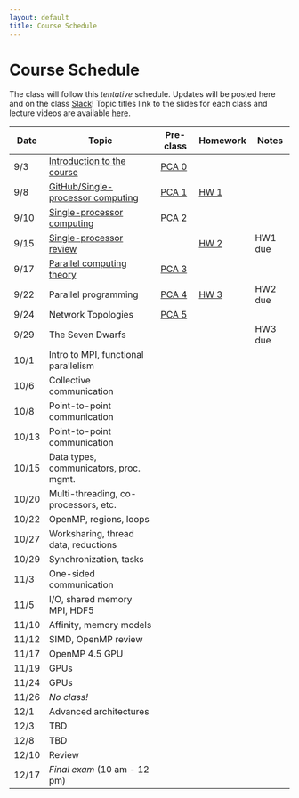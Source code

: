 ```yaml
---
layout: default
title: Course Schedule
---
```


# Course Schedule

The class will follow this _tentative_ schedule. Updates will be posted here and on the class [Slack](http://cmse-822.slack.com)!
Topic titles link to the slides for each class and lecture videos are available [here](https://drive.google.com/drive/folders/1lmzH8miLcIRv9l3_hvKaNXaPLlmsB-F9?usp=sharing).

Date  | Topic                      | Pre-class | Homework | Notes
------|----------------------------|-----------|-------------|------
9/3   | [Introduction to the course ](assets/Lecture0.pdf) | [PCA 0](assignments/pca0.md) |  |
9/8   | [GitHub/Single-processor computing](assets/Lecture1.pdf) | [PCA 1](assignments/pca1.md) | [HW 1](assignments/hw1.md) |
9/10  | [Single-processor computing](assets/Lecture2.pdf) | [PCA 2](assignments/pca2.md) | |
9/15  | [Single-processor review](assets/Lecture3.pdf) |  | [HW 2](assignments/hw2.md) | HW1 due
9/17  | [Parallel computing theory](assets/Lecture4.pdf)  | [PCA 3](assignments/pca3.md) | |
9/22  | Parallel programming       | [PCA 4](assignments/pca4.md) | [HW 3](assignments/hw3.md) | HW2 due
9/24  | Network Topologies | [PCA 5](assignments/pca5.md)  
9/29  | The Seven Dwarfs           | | | HW3 due
10/1  | Intro to MPI, functional parallelism   |  |  |
10/6  | Collective communication |  |  |
10/8  | Point-to-point communication |  | |
10/13 | Point-to-point communication |  |  |
10/15 | Data types, communicators, proc. mgmt.    |  |  |
10/20 | Multi-threading, co-processors, etc.     | |  |
10/22 | OpenMP, regions, loops |  |  |
10/27 | Worksharing, thread data, reductions |  | |
10/29 | Synchronization, tasks     | | |
11/3  | One-sided communication | |  |
11/5  |  I/O, shared memory MPI, HDF5        |  |  |
11/10 | Affinity, memory models |  |  |
11/12 | SIMD, OpenMP review | | |
11/17 | OpenMP 4.5 GPU    |  | |
11/19 | GPUs   |  | | 
11/24 | GPUs | |  |
11/26 | _No class!_    | | |
12/1  | Advanced architectures        | | |
12/3  | TBD            | | |
12/8  | TBD | | |
12/10 | Review          | | | 
12/17 | _Final exam_ (10 am - 12 pm) | | |